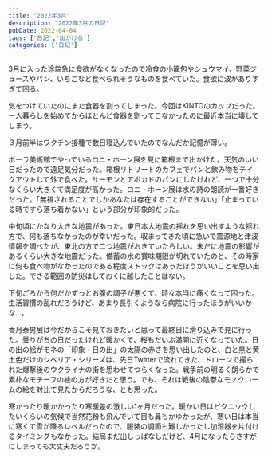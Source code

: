 ```yaml
---
title: "2022年3月"
description: "2022年3月の日記"
pubDate: 2022-04-04
tags: ['日記','出かける']
categories: ['日記']
---
```


3月に入った途端急に食欲がなくなったので冷食の小籠包やシュウマイ、野菜ジュースやパン、いちごなど食べられそうなものを食べていた。食欲に波がありすぎて困る。

気をつけていたのにまた食器を割ってしまった。今回はKINTOのカップだった。一人暮らしを始めてからほとんど食器を割ってこなかったのに最近本当に壊してしまう。

３月前半はワクチン接種で数日寝込んでいたのでなんだか記憶が薄い。

ポーラ美術館でやっているロニ・ホーン展を見に箱根まで出かけた。天気のいい日だったので遠足気分だった。箱根リトリートのカフェでパンと飲み物をテイクアウトして外で食べた。サーモンとアボカドのパンにしたけれど、一つで十分なくらい大きくて満足度が高かった。ロニ・ホーン展は水の詩の朗読が一番好きだった。「無視されることでしかあなたは存在することができない」「止まっている時ですら落ち着かない」という部分が印象的だった。

中旬頃にかなり大きな地震があった。東日本大地震の揺れを思い出すような揺れ方で、何も落ちなかったのが幸いだった。収まってきた頃に急いで震源地と津波情報を調べたが、東北の方で二つ地震がおきていたらしい。未だに地震の影響があるくらい大きな地震だった。備蓄の水の賞味期限が切れていたのと、その時家に何も食べ物がなかったのである程度ストックはあったほうがいいことを思い出した。できる範囲の防災はしておくに越したことはない。

下旬ごろから何だかずっとお腹の調子が悪くて、時々本当に痛くなって困った。生活習慣の乱れだろうけど、あまり長引くようなら病院に行ったほうがいいかな…。

香月泰男展は今だからこそ見ておきたいと思って最終日に滑り込みで見に行った。曇りがちの日だったけれど暖かくて、桜もだいぶ満開に近くなっていた。日の出の絵がモネの「印象・日の出」の太陽の赤さを思い出したのと、白と黒と黄土色だけのシベリア・シリーズは、先日Twitterで流れてきた、ドローンで撮られた爆撃後のウクライナの街を思わせてつらくなった。戦争前の明るく朗らかで素朴なモチーフの絵の方が好きだと思う。でも、それは戦後の陰鬱なモノクロームの絵を対比で見たからだろうな、とも思った。

寒かったり暖かかったり寒暖差の激しい1ヶ月だった。暖かい日はピクニックしたいくらいの気候で当然花粉も飛んでいて目も鼻もかゆかったが、寒い日は本当に寒くて雪が降るレベルだったので、服装の調節も難しかったし加湿器を片付けるタイミングもなかった。結局まだ出しっぱなしだけど、4月になったらさすがにしまっても大丈夫だろうか。